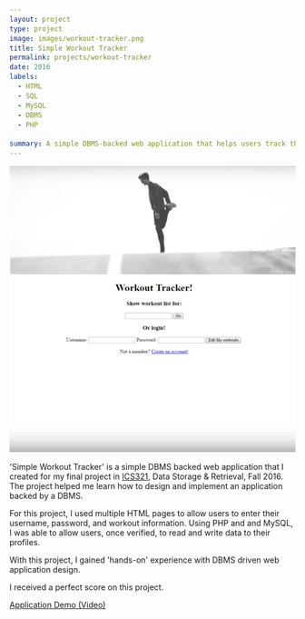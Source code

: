 ```yaml
---
layout: project
type: project
image: images/workout-tracker.png
title: Simple Workout Tracker
permalink: projects/workout-tracker
date: 2016
labels:
  - HTML
  - SQL
  - MySQL
  - DBMS
  - PHP
  
summary: A simple DBMS-backed web application that helps users track their workouts.
---
```


  <img class="ui medium right floated rounded image" src="../images/workout-tracker.png">


'Simple Workout Tracker' is a simple DBMS backed web application that I created for my final project in [ICS321](http://www.catalog.hawaii.edu/courses/departments/ics.htm), Data Storage & Retrieval, Fall 2016. The project helped me learn how to design and implement an application backed by a DBMS. 

For this project, I used multiple HTML pages to allow users to enter their username, password, and workout information. Using PHP and  and MySQL, I was able to allow users, once verified, to read and write data to their profiles. 

With this project, I gained 'hands-on' experience with DBMS driven web application design.

I received a perfect score on this project. 

[Application Demo (Video)](https://youtu.be/Y55aI77Opms)



